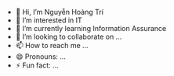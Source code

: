 - 👋 Hi, I’m Nguyễn Hoàng Trí
- 👀 I’m interested in IT
- 🌱 I’m currently learning Information Assurance
- 💞️ I’m looking to collaborate on ...
- 📫 How to reach me ...
- 😄 Pronouns: ...
- ⚡ Fun fact: ...
